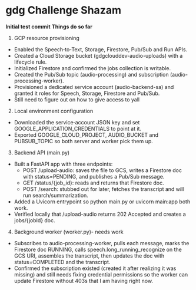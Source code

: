 # gdg Challenge Shazam
**Initial test commit**
**Things do so far**
1. GCP resource provisioning
* Enabled the Speech‑to‑Text, Storage, Firestore, Pub/Sub and Run APIs.
* Created a Cloud Storage bucket (gdgclouddev-audio-uploads) with a lifecycle rule.
* Initialized Firestore and confirmed the jobs collection is writable.
* Created the Pub/Sub topic (audio-processing) and subscription (audio-processing-worker).
* Provisioned a dedicated service account (audio-backend-sa) and granted it roles for Speech, Storage, Firestore and Pub/Sub.
* Still need to figure out on how to give access to yall

2. Local environment configuration
* Downloaded the service‑account JSON key and set GOOGLE_APPLICATION_CREDENTIALS to point at it.
* Exported GOOGLE_CLOUD_PROJECT, AUDIO_BUCKET and PUBSUB_TOPIC so both server and worker pick them up.

3.	Backend API (main.py)
* Built a FastAPI app with three endpoints:
	*	POST /upload-audio: saves the file to GCS, writes a Firestore doc with status=PENDING, and publishes a Pub/Sub message.
	*	GET /status/{job_id}: reads and returns that Firestore doc.
	*	POST /search: stubbed out for later, fetches the transcript and will run search/summarization.
* Added a Uvicorn entrypoint so python main.py or uvicorn main:app both work.
* Verified locally that /upload-audio returns 202 Accepted and creates a jobs/{jobId} doc.

4.	Background worker (worker.py)- needs work
* Subscribes to audio-processing-worker, pulls each message, marks the Firestore doc RUNNING, calls speech.long_running_recognize on the GCS URI, assembles the transcript, then updates the doc with status=COMPLETED and the transcript.
* Confirmed the subscription existed (created it after realizing it was missing) and still needs fixing credential permissions so the worker can update Firestore without 403s that I am having right now.